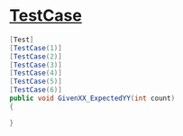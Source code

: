 # [TestCase](https://github.com/nunit/docs/wiki/TestCase-Attribute)

```csharp
[Test]
[TestCase(1)]
[TestCase(2)]
[TestCase(3)]
[TestCase(4)]
[TestCase(5)]
[TestCase(6)]
public void GivenXX_ExpectedYY(int count)
{

}
```
